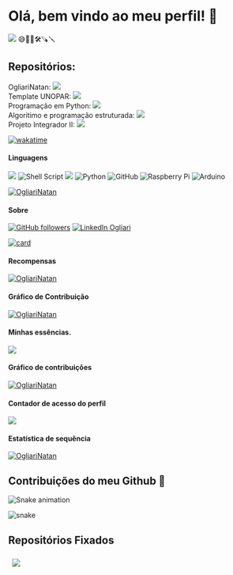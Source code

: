 # Olá, bem vindo ao meu perfil! 👋

<img src="https://img.shields.io/github/license/OgliariNatan/OgliariNatan?color=violet&style=plastic" />
😅🌱🔭🛠🪚🪛


##  Repositórios:  

OgliariNatan: <img src="https://img.shields.io/github/directory-file-count/OgliariNatan/OgliariNatan?label=qtd_arquivos&style=plastic" /> \
Template UNOPAR: <img src="https://img.shields.io/github/directory-file-count/OgliariNatan/Template-UNOPAR?label=qtd_arquivos&style=plastic" /> \
Programação em Python: <img src="https://img.shields.io/github/directory-file-count/OgliariNatan/Programa-o_em_Python?label=qtd_arquivos&style=plastic" /> \
Algoritimo e programação estruturada: <img src="https://img.shields.io/github/directory-file-count/OgliariNatan/Algoritimo-e-Programacao-Estruturada?label=qtd_arquivos&style=plastic" /> \
Projeto Integrador II: <img src="https://img.shields.io/github/directory-file-count/OgliariNatan/projetointegrador_II?label=qtd_arquivos&style=plastic" />


[![wakatime](https://wakatime.com/badge/github/OgliariNatan/Programa-o_em_Python.svg)](https://wakatime.com/badge/github/OgliariNatan/Programa-o_em_Python)

#### Linguagens
<img src="https://img.shields.io/badge/C-00599C?style=for-the-badge&logo=c&logoColor=white" />
<img alt="Shell Script" src="https://img.shields.io/badge/shell_script-%23121011.svg?style=for-the-badge&logo=gnu-bash&logoColor=white"/>
<img src="https://img.shields.io/badge/Linux-E34F26?style=for-the-badge&logo=linux&logoColor=black" />
<img alt="Python" src="https://img.shields.io/badge/python-%2314354C.svg?style=for-the-badge&logo=python&logoColor=white"/>
<img alt="GitHub" src="https://img.shields.io/badge/github-%23121011.svg?style=for-the-badge&logo=github&logoColor=white"/>
<img alt="Raspberry Pi" src="https://img.shields.io/badge/-RaspberryPi-C51A4A?style=for-the-badge&logo=Raspberry-Pi"/>
<img alt="Arduino" src="https://img.shields.io/badge/-Arduino-00979D?style=for-the-badge&logo=Arduino&logoColor=white"/>


[![OgliariNatan](https://github-readme-stats.vercel.app/api/top-langs/?username=OgliariNatan&hide=html&layout=compact=true&theme=dracula)](https://github.com/anuraghazra/github-readme-stats)
#### Sobre

[![GitHub followers](https://img.shields.io/github/followers/Ogliarinatan?label=GitHub&logo=Github&style=for-the-badge)](https://github.com/Ogliarinatan/)
 [![LinkedIn Ogliari](https://img.shields.io/badge/LinkedIn-0077B5?style=for-the-badge&logo=linkedin&logoColor=white)](https://br.linkedin.com/in/natan-ogliari-526591bb)


[![card](https://github-readme-stats.vercel.app/api?username=OgliariNatan&theme=dark&show_icons=true)](https://github.com/anuraghazra/github-readme-stats)

#### Recompensas
[![OgliariNatan](https://github-profile-trophy.vercel.app/?username=OgliariNatan)](https://github-profile-trophy.vercel.app/?username=OgliariNatan&theme=dark)

#### Gráfico de Contribuição
[![OgliariNatan](https://github-readme-activity-graph.cyclic.app/graph?username=OgliariNatan)](https://github-readme-activity-graph.cyclic.app/graph?username=OgliariNatan&theme=xcode)

#### Minhas essências.
<img src="https://gists-readme.yizack.com/api?user=OgliariNatan" />

#### Gráfico de contribuições
[![OgliariNatan](https://github-profile-summary-cards.vercel.app/api/cards/profile-details?username=OgliariNatan)](https://github-profile-summary-cards.vercel.app/api/cards/profile-details?username=OgliariNatan&theme=dracula)

#### Contador de acesso do perfil
<img src="https://hits.seeyoufarm.com/api/count/incr/badge.svg?url=https%3A%2F%2Fgithub.com%2FOgliariNatan1212%2Fhit-counter" />

#### Estatística de sequência

[![OgliariNatan](https://github-readme-streak-stats.herokuapp.com/?user=OgliariNatan)](https://github-readme-streak-stats.herokuapp.com/?user=OgliariNatan&theme=cobalt)




## Contribuições do meu Github :snake:
![Snake animation](https://github.com/OgliariNatan/OgliariNatan/blob/output/github-contribution-grid-snake.svg)

![snake](https://platane.github.io/snk/)


## Repositórios Fixados

<a href="https://github.com/OgliariNatan/ng-limeade">  <img align="center" style="margin:0.5rem" src="https://github-readme-stats.vercel.app/api/pin/?username=OgliariNatan&repo=zeniteSolar&title_color=ffffff&text_color=c9cacc&icon_color=4AB197&bg_color=1A2B34" />
</a>
